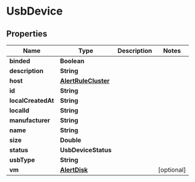 

# UsbDevice


## Properties

Name | Type | Description | Notes
------------ | ------------- | ------------- | -------------
**binded** | **Boolean** |  | 
**description** | **String** |  | 
**host** | [**AlertRuleCluster**](AlertRuleCluster.md) |  | 
**id** | **String** |  | 
**localCreatedAt** | **String** |  | 
**localId** | **String** |  | 
**manufacturer** | **String** |  | 
**name** | **String** |  | 
**size** | **Double** |  | 
**status** | **UsbDeviceStatus** |  | 
**usbType** | **String** |  | 
**vm** | [**AlertDisk**](AlertDisk.md) |  |  [optional]



